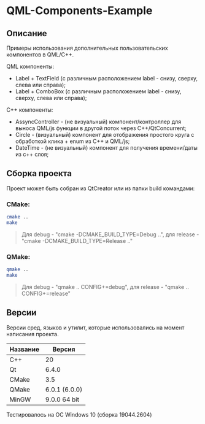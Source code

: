# QML-Components-Example

## Описание

Примеры использования дополнительных пользовательских компонентов в QML/C++.

QML компоненты:

- Label + TextField (с различным расположением label - снизу, сверху, слева или справа);
- Label + ComboBox (с различным расположением label - снизу, сверху, слева или справа);

С++ компоненты:
- AssyncController - (не визуальный) компонент/контроллер для выноса QML/js функции в другой поток через C++/QtConcurrent;
- Circle - (визуальный) компонент для отображения простого круга с обработкой клика + enum из С++ и QML/js;
- DateTime - (не визуальный) компонент для получения времени/даты из c++ слоя;

## Сборка проекта

Проект может быть собран из QtCreator или из папки build командами:

### CMake:

```bash
cmake ..
make
```
> Для debug - "cmake -DCMAKE_BUILD_TYPE=Debug ..", для release - "cmake -DCMAKE_BUILD_TYPE=Release .."

### QMake:

```bash
qmake ..
make
```
> Для debug - "qmake .. CONFIG+=debug", для release - "qmake .. CONFIG+=release"

## Версии

Версии сред, языков и утилит, которые использовались на момент написания проекта.

| Название   | Версия               |
| -----------|----------------------|
| C++        | 20                   |
| Qt         | 6.4.0                |
| CMake      | 3.5                  |
| QMake      | 6.0.1 (6.0.0)        |
| MinGW      | 9.0.0 64 bit         |

Тестировалось на ОС Windows 10 (сборка 19044.2604)
